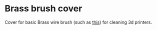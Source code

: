 # Brass brush cover

Cover for basic Brass wire brush (such as [this](https://www.aliexpress.com/item/1005004835567769.html)) for cleaning 3d printers.
